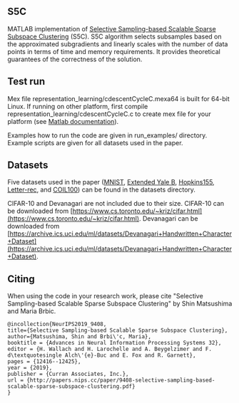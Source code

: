 ## S5C

MATLAB implementation of [Selective Sampling-based Scalable Sparse Subspace Clustering](http://papers.nips.cc/paper/9408-selective-sampling-based-scalable-sparse-subspace-clustering.pdf) (S5C). S5C algorithm selects subsamples based on the approximated subgradients and linearly scales with the number of data points in terms of time and memory requirements. It provides theoretical guarantees of the correctness of the solution.  

## Test run

 Mex file representation_learning/cdescentCycleC.mexa64 is built for 64-bit Linux. If running on other platform, first compile  representation_learning/cdescentCycleC.c to create mex file for your platform (see [Matlab documentation](https://www.mathworks.com/help/matlab/matlab_external/build-an-executable-mex-file.html)).

Examples how to run the code are given in run_examples/ directory. Example scripts are given for all datasets used in the paper.

## Datasets

Five datasets used in the paper ([MNIST](http://yann.lecun.com/exdb/mnist/), [Extended Yale B](http://vision.ucsd.edu/~leekc/ExtYaleDatabase/ExtYaleB.html), [Hopkins155](http://www.vision.jhu.edu/data/hopkins155/), [Letter-rec](https://archive.ics.uci.edu/ml/datasets/Letter+Recognition), and [COIL100](http://www1.cs.columbia.edu/CAVE/software/softlib/coil-100.php)) can be found in the datasets directory.

CIFAR-10 and Devanagari are not included due to their size. CIFAR-10 can be downloaded from [https://www.cs.toronto.edu/~kriz/cifar.html](https://www.cs.toronto.edu/~kriz/cifar.html). Devanagari can be downloaded from [https://archive.ics.uci.edu/ml/datasets/Devanagari+Handwritten+Character+Dataset](https://archive.ics.uci.edu/ml/datasets/Devanagari+Handwritten+Character+Dataset).

## Citing

When using the code in your research work, please cite "Selective Sampling-based Scalable Sparse Subspace Clustering" by Shin Matsushima and Maria Brbic.

    @incollection{NeurIPS2019_9408,
    title={Selective Sampling-based Scalable Sparse Subspace Clustering},
    author={Matsushima, Shin and Brbi\'c, Maria},
    booktitle = {Advances in Neural Information Processing Systems 32},
    editor = {H. Wallach and H. Larochelle and A. Beygelzimer and F. d\textquotesingle Alch\'{e}-Buc and E. Fox and R. Garnett},
    pages = {12416--12425},
    year = {2019},
    publisher = {Curran Associates, Inc.},
    url = {http://papers.nips.cc/paper/9408-selective-sampling-based-scalable-sparse-subspace-clustering.pdf}
    }

